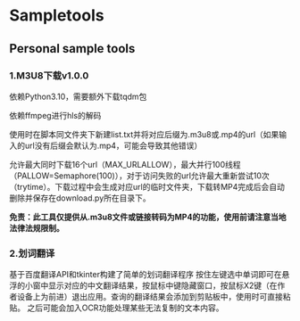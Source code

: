 <h1> Sampletools</h1>
<h2>Personal sample tools</h2>

<h3>1.M3U8下载v1.0.0</h3>

依赖Python3.10，需要额外下载tqdm包

依赖ffmpeg进行hls的解码

使用时在脚本同文件夹下新建list.txt并将对应后缀为.m3u8或.mp4的url（如果输入的url没有后缀会默认为.mp4，可能会导致其他错误）

允许最大同时下载16个url（MAX_URLALLOW），最大并行100线程（PALLOW=Semaphore(100)），对于访问失败的url允许最大重新尝试10次（trytime）。下载过程中会生成对应url的临时文件夹，下载转MP4完成后会自动删除并保存在download.py所在目录下。

<b>免责：此工具仅提供从.m3u8文件或链接转码为MP4的功能，使用前请注意当地法律法规限制。</b>
### 2.划词翻译
基于百度翻译API和tkinter构建了简单的划词翻译程序
按住左键选中单词即可在悬浮的小窗中显示对应的中文翻译结果，按鼠标中键隐藏窗口，按鼠标X2键（在作者设备上为前进）退出应用。查询的翻译结果会添加到剪贴板中，使用时可直接粘贴。
之后可能会加入OCR功能处理某些无法复制的文本内容。
